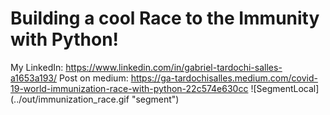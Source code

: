 # Building a cool Race to the Immunity with Python!
My LinkedIn: https://www.linkedin.com/in/gabriel-tardochi-salles-a1653a193/
Post on medium: https://ga-tardochisalles.medium.com/covid-19-world-immunization-race-with-python-22c574e630cc
![SegmentLocal](../out/immunization_race.gif \"segment\")
